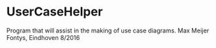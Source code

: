 # UserCaseHelper
Program that will assist in the making of use case diagrams.
Max Meijer
Fontys, Eindhoven
8/2016
